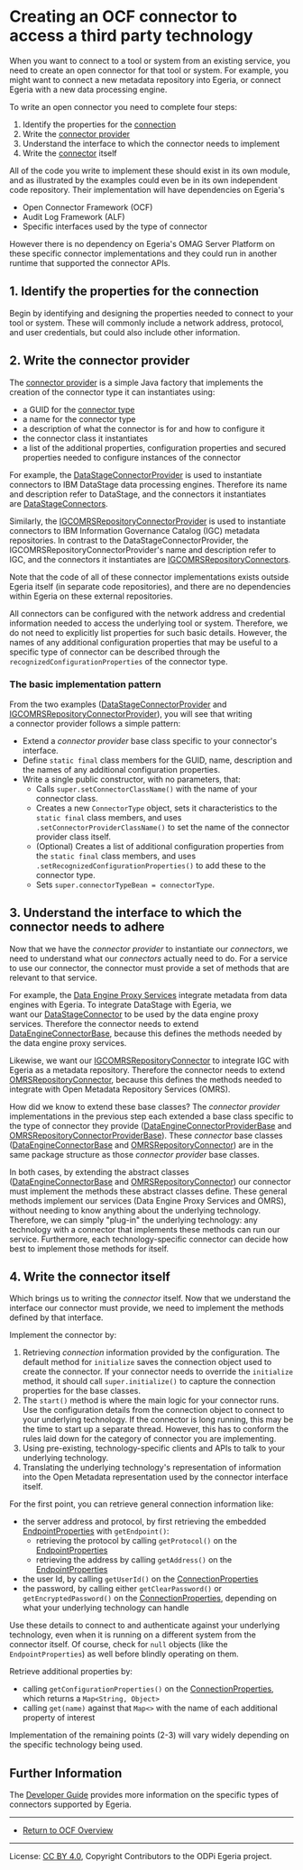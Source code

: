 <!-- SPDX-License-Identifier: CC-BY-4.0 -->
<!-- Copyright Contributors to the ODPi Egeria project. -->

# Creating an OCF connector to access a third party technology

When you want to connect to a tool or system from an existing service, you need to create an open connector for that
tool or system. For example, you might want to connect a new metadata repository into Egeria, or connect Egeria with
a new data processing engine.

To write an open connector you need to complete four steps:

1. Identify the properties for the [connection](../concepts/connection.md)
1. Write the [connector provider](../concepts/connector-provider.md)
1. Understand the interface to which the connector needs to implement
1. Write the [connector](../concepts/connector.md) itself

All of the code you write to implement these should exist in its own module, and as illustrated by the examples could
even be in its own independent code repository. Their implementation will have dependencies on Egeria's 

* Open Connector Framework (OCF)
* Audit Log Framework (ALF)
* Specific interfaces used by the type of connector
 
However there is no dependency on Egeria's OMAG Server Platform on these specific connector implementations
and they could run in another runtime that supported the connector APIs.

## 1. Identify the properties for the connection

Begin by identifying and designing the properties needed to connect to your tool or system. These will commonly
include a network address, protocol, and user credentials, but could also include other information.

## 2. Write the connector provider

The [connector provider](../concepts/connector-provider.md) is a simple Java factory that implements the creation of
the connector type it can instantiates using:

- a GUID for the [connector type](../concepts/connector-type.md)
- a name for the connector type
- a description of what the connector is for and how to configure it
- the connector class it instantiates
- a list of the additional properties, configuration properties and secured properties needed to configure instances of the connector

For example, the [DataStageConnectorProvider](https://github.com/odpi/egeria-connector-ibm-information-server/blob/master/datastage-adapter/src/main/java/org/odpi/egeria/connectors/ibm/datastage/dataengineconnector/DataStageConnectorProvider.java)
is used to instantiate connectors to IBM DataStage data processing engines. Therefore its name and description refer to
DataStage, and the connectors it instantiates are [DataStageConnectors](https://github.com/odpi/egeria-connector-ibm-information-server/blob/master/datastage-adapter/src/main/java/org/odpi/egeria/connectors/ibm/datastage/dataengineconnector/DataStageConnector.java).

Similarly, the [IGCOMRSRepositoryConnectorProvider](https://github.com/odpi/egeria-connector-ibm-information-server/blob/master/igc-adapter/src/main/java/org/odpi/egeria/connectors/ibm/igc/repositoryconnector/IGCOMRSRepositoryConnectorProvider.java)
is used to instantiate connectors to IBM Information Governance Catalog (IGC) metadata repositories. In contrast to the
DataStageConnectorProvider, the IGCOMRSRepositoryConnectorProvider's name and description refer to IGC, and the
connectors it instantiates are [IGCOMRSRepositoryConnectors](https://github.com/odpi/egeria-connector-ibm-information-server/blob/master/igc-adapter/src/main/java/org/odpi/egeria/connectors/ibm/igc/repositoryconnector/IGCOMRSRepositoryConnector.java).

Note that the code of all of these connector implementations exists outside Egeria itself (in separate code
repositories), and there are no dependencies within Egeria on these external repositories. 

All connectors can be configured with the network address and credential information needed to access the underlying
tool or system. Therefore, we do not need to explicitly list properties for such basic details. However, the names of
any additional configuration properties that may be useful to a specific type of connector can be described through
the `recognizedConfigurationProperties` of the connector type.

### The basic implementation pattern

From the two examples ([DataStageConnectorProvider](https://github.com/odpi/egeria-connector-ibm-information-server/blob/master/datastage-adapter/src/main/java/org/odpi/egeria/connectors/ibm/datastage/dataengineconnector/DataStageConnectorProvider.java)
and [IGCOMRSRepositoryConnectorProvider](https://github.com/odpi/egeria-connector-ibm-information-server/blob/master/igc-adapter/src/main/java/org/odpi/egeria/connectors/ibm/igc/repositoryconnector/IGCOMRSRepositoryConnectorProvider.java)),
you will see that writing a connector provider follows a simple pattern:

- Extend a _connector provider_ base class specific to your connector's interface.
- Define `static final` class members for the GUID, name, description and the names of any additional configuration
    properties.
- Write a single public constructor, with no parameters, that:
    - Calls `super.setConnectorClassName()` with the name of your connector class.
    - Creates a new `ConnectorType` object, sets it characteristics to the `static final` class members, and uses
        `.setConnectorProviderClassName()` to set the name of the connector provider class itself.
    - (Optional) Creates a list of additional configuration properties from the `static final` class members, and uses
        `.setRecognizedConfigurationProperties()` to add these to the connector type.
    - Sets `super.connectorTypeBean = connectorType`.

## 3. Understand the interface to which the connector needs to adhere

Now that we have the _connector provider_ to instantiate our _connectors_, we need to understand what our _connectors_
actually need to do. For a service to use our connector, the connector must provide a set of methods that are relevant
to that service.

For example, the [Data Engine Proxy Services](../../../../governance-servers/data-engine-proxy-services) integrate
metadata from data engines with Egeria. To integrate DataStage with Egeria, we want our [DataStageConnector](https://github.com/odpi/egeria-connector-ibm-information-server/blob/master/datastage-adapter/src/main/java/org/odpi/egeria/connectors/ibm/datastage/dataengineconnector/DataStageConnector.java)
to be used by the data engine proxy services. Therefore the connector needs to extend [DataEngineConnectorBase](../../../../governance-servers/data-engine-proxy-services/data-engine-proxy-connector/src/main/java/org/odpi/openmetadata/governanceservers/dataengineproxy/connectors/DataEngineConnectorBase.java),
because this defines the methods needed by the data engine proxy services.

Likewise, we want our [IGCOMRSRepositoryConnector](https://github.com/odpi/egeria-connector-ibm-information-server/blob/master/igc-adapter/src/main/java/org/odpi/egeria/connectors/ibm/igc/repositoryconnector/IGCOMRSRepositoryConnector.java)
to integrate IGC with Egeria as a metadata repository. Therefore the connector needs to extend
[OMRSRepositoryConnector](../../../../repository-services/repository-services-apis/src/main/java/org/odpi/openmetadata/repositoryservices/connectors/stores/metadatacollectionstore/repositoryconnector/OMRSRepositoryConnector.java),
because this defines the methods needed to integrate with Open Metadata Repository Services (OMRS).

How did we know to extend these base classes? The _connector provider_ implementations in the previous step each
extended a base class specific to the type of connector they provide ([DataEngineConnectorProviderBase](../../../../governance-servers/data-engine-proxy-services/data-engine-proxy-connector/src/main/java/org/odpi/openmetadata/governanceservers/dataengineproxy/connectors/DataEngineConnectorProviderBase.java)
and [OMRSRepositoryConnectorProviderBase](../../../../repository-services/repository-services-apis/src/main/java/org/odpi/openmetadata/repositoryservices/connectors/stores/metadatacollectionstore/repositoryconnector/OMRSRepositoryConnectorProviderBase.java)).
These _connector_ base classes ([DataEngineConnectorBase](../../../../governance-servers/data-engine-proxy-services/data-engine-proxy-connector/src/main/java/org/odpi/openmetadata/governanceservers/dataengineproxy/connectors/DataEngineConnectorBase.java)
and [OMRSRepositoryConnector](../../../../repository-services/repository-services-apis/src/main/java/org/odpi/openmetadata/repositoryservices/connectors/stores/metadatacollectionstore/repositoryconnector/OMRSRepositoryConnector.java))
are in the same package structure as those _connector provider_ base classes.

In both cases, by extending the abstract classes ([DataEngineConnectorBase](../../../../governance-servers/data-engine-proxy-services/data-engine-proxy-connector/src/main/java/org/odpi/openmetadata/governanceservers/dataengineproxy/connectors/DataEngineConnectorBase.java)
and [OMRSRepositoryConnector](../../../../repository-services/repository-services-apis/src/main/java/org/odpi/openmetadata/repositoryservices/connectors/stores/metadatacollectionstore/repositoryconnector/OMRSRepositoryConnector.java))
our connector must implement the methods these abstract classes define. These general methods implement our services
(Data Engine Proxy Services and OMRS), without needing to know anything about the underlying technology. Therefore, we
can simply "plug-in" the underlying technology: any technology with a connector that implements these methods can run
our service. Furthermore, each technology-specific connector can decide how best to implement those methods for itself.

## 4. Write the connector itself

Which brings us to writing the _connector_ itself. Now that we understand the interface our connector must provide, we
need to implement the methods defined by that interface.

Implement the connector by:

1. Retrieving _connection_ information provided by the configuration. The default method for `initialize`
   saves the connection object used to create the connector.  If your connector needs to override the `initialize`
    method, it should call `super.initialize()` to capture the connection properties for the base classes. 
1. The `start()` method is where the main logic for your connector runs.     
    Use the configuration details from the connection object to connect to your underlying technology.
    If the connector is long running, this may be the time to start up a separate thread. However, this has to conform
    the rules laid down for the category of connector you are implementing.
1. Using pre-existing, technology-specific clients and APIs to talk to your underlying technology.
1. Translating the underlying technology's representation of information into the Open Metadata representation used by
   the connector interface itself.

For the first point, you can retrieve general connection information like:

- the server address and protocol, by first retrieving the embedded [EndpointProperties](../../src/main/java/org/odpi/openmetadata/frameworks/connectors/properties/EndpointProperties.java)
    with `getEndpoint()`:
    - retrieving the protocol by calling `getProtocol()` on the [EndpointProperties](../../src/main/java/org/odpi/openmetadata/frameworks/connectors/properties/EndpointProperties.java)
    - retrieving the address by calling `getAddress()` on the [EndpointProperties](../../src/main/java/org/odpi/openmetadata/frameworks/connectors/properties/EndpointProperties.java)
- the user Id, by calling `getUserId()` on the [ConnectionProperties](../../src/main/java/org/odpi/openmetadata/frameworks/connectors/properties/ConnectionProperties.java)
- the password, by calling either `getClearPassword()` or `getEncryptedPassword()` on the [ConnectionProperties](../../src/main/java/org/odpi/openmetadata/frameworks/connectors/properties/ConnectionProperties.java),
    depending on what your underlying technology can handle

Use these details to connect to and authenticate against your underlying technology, even when it is running on a
different system from the connector itself. Of course, check for `null` objects (like the `EndpointProperties`) as
well before blindly operating on them.

Retrieve additional properties by:

- calling `getConfigurationProperties()` on the [ConnectionProperties](../../src/main/java/org/odpi/openmetadata/frameworks/connectors/properties/ConnectionProperties.java),
    which returns a `Map<String, Object>`
- calling `get(name)` against that `Map<>` with the name of each additional property of interest

Implementation of the remaining points (2-3) will vary widely depending on the specific technology being used.

## Further Information

The [Developer Guide](../../../../../open-metadata-publication/website/developer-guide) provides more information on the specific types of connectors supported by Egeria.


----
* [Return to OCF Overview](../..)

----
License: [CC BY 4.0](https://creativecommons.org/licenses/by/4.0/),
Copyright Contributors to the ODPi Egeria project.